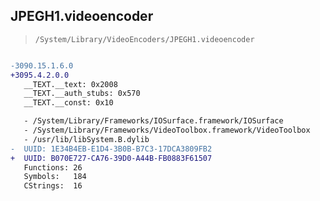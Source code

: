 ## JPEGH1.videoencoder

> `/System/Library/VideoEncoders/JPEGH1.videoencoder`

```diff

-3090.15.1.6.0
+3095.4.2.0.0
   __TEXT.__text: 0x2008
   __TEXT.__auth_stubs: 0x570
   __TEXT.__const: 0x10

   - /System/Library/Frameworks/IOSurface.framework/IOSurface
   - /System/Library/Frameworks/VideoToolbox.framework/VideoToolbox
   - /usr/lib/libSystem.B.dylib
-  UUID: 1E34B4EB-E1D4-3B0B-B7C3-17DCA3809FB2
+  UUID: B070E727-CA76-39D0-A44B-FB0883F61507
   Functions: 26
   Symbols:   184
   CStrings:  16

```
